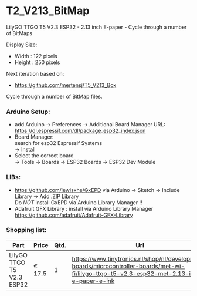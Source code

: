# T2_V213_BitMap
LilyGO TTGO T5 V2.3 ESP32 - 2.13 inch E-paper - Cycle through a number of BitMaps

 Display Size:
 - Width : 122 pixels
 - Height : 250 pixels

Next iteration based on: 
- https://github.com/mertensj/T5_V213_Box

Cycle through a number of BitMap files.



### Arduino Setup:
- add Arduino -> Preferences -> Additional Board Manager URL:<br>
  https://dl.espressif.com/dl/package_esp32_index.json <br>
- Board Manager:<br>
  search for esp32 Espressif Systems<br>
  -> Install
- Select the correct board<br>
  -> Tools -> Boards -> ESP32 Boards -> ESP32 Dev Module
   
### LIBs:
- https://github.com/lewisxhe/GxEPD via Arduino -> Sketch -> Include Library -> Add .ZIP Library<br>
  Do _NOT_ install GxEPD via Arduino Library Manager !!
- Adafruit GFX Library : install via Arduino Library Manager
  https://github.com/adafruit/Adafruit-GFX-Library
  

### Shopping list:
Part|Price|Qtd.|Url
---|---|---|---
LilyGO TTGO T5 V2.3 ESP32 |€ 17.5|1|https://www.tinytronics.nl/shop/nl/development-boards/microcontroller-boards/met-wi-fi/lilygo-ttgo-t5-v2.3-esp32-met-2.13-inch-e-paper-e-ink
